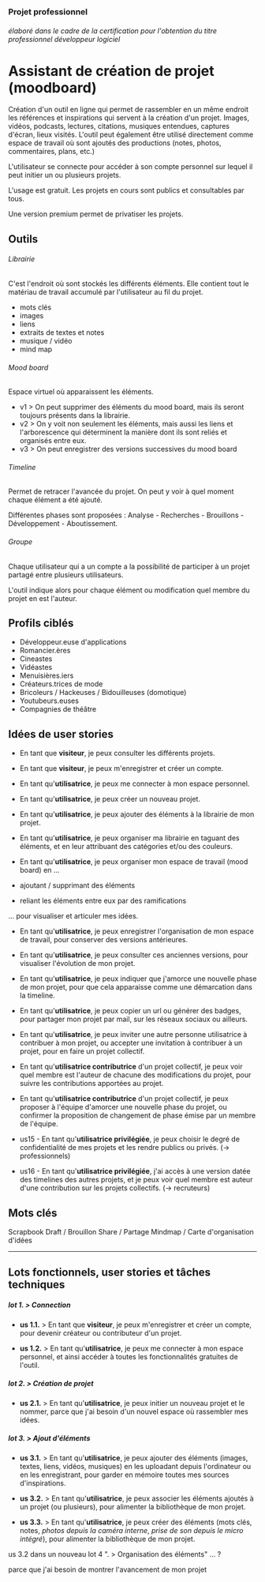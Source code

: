 ### Projet professionnel
###### élaboré dans le cadre de la certification pour l'obtention du titre professionnel développeur logiciel

# Assistant de création de projet (moodboard)

Création d'un outil en ligne qui permet de rassembler en un même endroit les références et inspirations qui servent à la création d'un projet. Images, vidéos, podcasts, lectures, citations, musiques entendues, captures d'écran, lieux visités. L'outil peut également être utilisé directement comme espace de travail où sont ajoutés des productions (notes, photos, commentaires, plans, etc.) 

L'utilisateur se connecte pour accéder à son compte personnel sur lequel il peut initier un ou plusieurs projets.

L'usage est gratuit. Les projets en cours sont publics et consultables par tous.

Une version premium permet de privatiser les projets.


## Outils

###### Librairie

C'est l'endroit où sont stockés les différents éléments. Elle contient tout le matériau de travail accumulé par l'utilisateur au fil du projet.

+ mots clés
+ images
+ liens
+ extraits de textes et notes
+ musique / vidéo
+ mind map


###### Mood board

Espace virtuel où apparaissent les éléments.

+ v1 	> On peut supprimer des éléments du mood board, mais ils seront toujours présents dans la librairie.
+ v2 	> On y voit non seulement les éléments, mais aussi les liens et l'arborescence qui déterminent la manière dont ils sont reliés et organisés entre eux. 
+ v3	> On peut enregistrer des versions successives du mood board


###### Timeline

Permet de retracer l'avancée du projet. On peut y voir à quel moment chaque élément a été ajouté.

Différentes phases sont proposées : Analyse - Recherches - Brouillons - Développement - Aboutissement.


###### Groupe

Chaque utilisateur qui a un compte a la possibilité de participer à un projet partagé entre plusieurs utilisateurs.

L'outil indique alors pour chaque élément ou modification quel membre du projet en est l'auteur.


## Profils ciblés

+ Développeur.euse d'applications
+ Romancier.ères
+ Cineastes
+ Vidéastes
+ Menuisières.iers
+ Créateurs.trices de mode
+ Bricoleurs / Hackeuses / Bidouilleuses (domotique)
+ Youtubeurs.euses
+ Compagnies de théâtre


## Idées de user stories

+ En tant que **visiteur**, je peux consulter les différents projets.

+ En tant que **visiteur**, je peux m'enregistrer et créer un compte.

+ En tant qu'**utilisatrice**, je peux me connecter à mon espace personnel.

+ En tant qu'**utilisatrice**, je peux créer un nouveau projet.

+ En tant qu'**utilisatrice**, je peux ajouter des éléments à la librairie de mon projet.

+ En tant qu'**utilisatrice**, je peux organiser ma librairie en taguant des éléments, et en leur attribuant des catégories et/ou des couleurs.

+ En tant qu'**utilisatrice**, je peux organiser mon espace de travail (mood board) en ...
+ ajoutant / supprimant des éléments
+ reliant les éléments entre eux par des ramifications

... pour visualiser et articuler mes idées.

+ En tant qu'**utilisatrice**, je peux enregistrer l'organisation de mon espace de travail, pour conserver des versions antérieures.

+ En tant qu'**utilisatrice**, je peux consulter ces anciennes versions, pour visualiser l'évolution de mon projet.

+ En tant qu'**utilisatrice**, je peux indiquer que j'amorce une nouvelle phase de mon projet, pour que cela apparaisse comme une démarcation dans la timeline.

+ En tant qu'**utilisatrice**, je peux copier un url ou générer des badges, pour partager mon projet par mail, sur les réseaux sociaux ou ailleurs.

+ En tant qu'**utilisatrice**, je peux inviter une autre personne utilisatrice à contribuer à mon projet, ou accepter une invitation à contribuer à un projet, pour en faire un projet collectif.

+ En tant qu'**utilisatrice contributrice** d'un projet collectif, je peux voir quel membre est l'auteur de chacune des modifications du projet, pour suivre les contributions apportées au projet.

+ En tant qu'**utilisatrice contributrice** d'un projet collectif, je peux proposer à l'équipe d'amorcer une nouvelle phase du projet, ou confirmer la proposition de changement de phase émise par un membre de l'équipe.

+ us15 - En tant qu'**utilisatrice privilégiée**, je peux choisir le degré de confidentialité de mes projets et les rendre publics ou privés. (-> professionnels)

+ us16 - En tant qu'**utilisatrice privilégiée**, j'ai accès à une version datée des timelines des autres projets, et je peux voir quel membre est auteur d'une contribution sur les projets collectifs.  (-> recruteurs)


## Mots clés

Scrapbook
Draft / Brouillon
Share / Partage
Mindmap / Carte d'organisation d'idées


***

## Lots fonctionnels, user stories et tâches techniques

##### lot 1. > Connection

+ **us 1.1.** > En tant que **visiteur**, je peux m'enregistrer et créer un compte, pour devenir créateur ou contributeur d'un projet.

+ **us 1.2.** > En tant qu'**utilisatrice**, je peux me connecter à mon espace personnel, et ainsi accéder à toutes les fonctionnalités gratuites de l'outil.


##### lot 2. > Création de projet

+ **us 2.1.** > En tant qu'**utilisatrice**, je peux initier un nouveau projet et le nommer, parce que j'ai besoin d'un nouvel espace où rassembler mes idées.


##### lot 3. > Ajout d'éléments

+ **us 3.1.** > En tant qu'**utilisatrice**, je peux ajouter des éléments (images, textes, liens, vidéos, musiques) en les uploadant depuis l'ordinateur ou en les enregistrant, pour garder en mémoire toutes mes sources d'inspirations.

+ **us 3.2.** > En tant qu'**utilisatrice**, je peux associer les éléments ajoutés à un projet (ou plusieurs), pour alimenter la bibliothèque de mon projet.

+ **us 3.3.** > En tant qu'**utilisatrice**, je peux créer des éléments (mots clés, notes, *photos depuis la caméra interne*, *prise de son depuis le micro intégré*), pour alimenter la bibliothèque de mon projet.


us 3.2 dans un nouveau lot 4 ". > Organisation des éléments" ... ?





parce que j'ai besoin de montrer l'avancement de mon projet